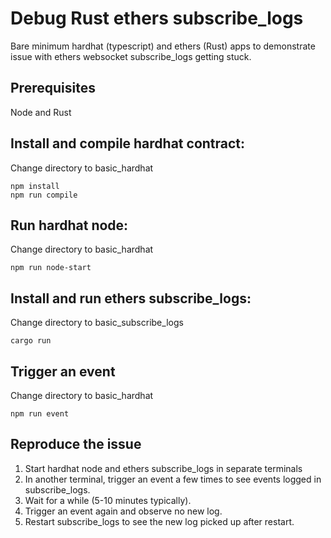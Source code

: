 # Debug Rust ethers subscribe_logs

Bare minimum hardhat (typescript) and ethers (Rust) apps to demonstrate issue with ethers websocket subscribe_logs getting stuck.

## Prerequisites

Node and Rust

## Install and compile hardhat contract:

Change directory to basic_hardhat

```shell
npm install
npm run compile
```

## Run hardhat node:

Change directory to basic_hardhat

```shell
npm run node-start
```

## Install and run ethers subscribe_logs:

Change directory to basic_subscribe_logs

```shell
cargo run
```

## Trigger an event

Change directory to basic_hardhat

```shell
npm run event
```

## Reproduce the issue

1. Start hardhat node and ethers subscribe_logs in separate terminals
2. In another terminal, trigger an event a few times to see events logged in subscribe_logs.
2. Wait for a while (5-10 minutes typically).
3. Trigger an event again and observe no new log.
4. Restart subscribe_logs to see the new log picked up after restart.